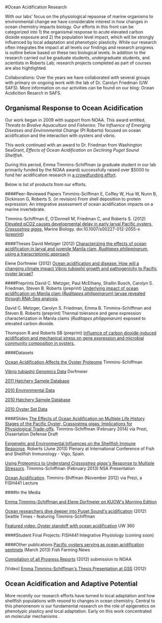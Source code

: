 #Ocean Acidification Research

With our labs' focus on the physiological repsonse of marine organisms to environmental change we have considerable interest in how changes in ocean chemistry impacts biology. Our efforts in this front can be categorized into 1) the organismal response to acute elevated carbon dioxide exposure and 2) the population level impact, which will be strongly influenced by local adaptation and phenotypic plasticity. While our research often integrates the impact at all levels our findings and research progress is outline below based on these two biological levels. In addition to the research carried out be graduate students, undergraduate students, and scientists in Roberts Lab; research projects completed as part of courses are also hightlighted.

Collaborations: Over the years we have collaborated with several groups with primary on ongoing work with the lab of Dr. Carolyn Friedman (UW SAFS). More information on our activities can be found on our blog: Ocean Acidicition Resarch in SAFS.


## Organismal Response to Ocean Acidification

Our work began in 2009 with support from NOAA. This award entitled, _Threats to Bivalve Aquaculture and Fisheries: The Influence of Emerging Diseases and Environmental Change_ (PI Roberts) focused on ocean acidification and the interaction with oysters and vibrio.

This work continued with an award to Dr. Friedman from Washington SeaGrant, _Effects of Ocean Acidification on Declining Puget Sound Shellfish_. 

During this period, Emma Timmins-Schiffman (a graduate student in our lab primarily funded by the NOAA award) successfully raised over $5000 to fund her acidification research in [a crowdfunding effort](http://www.rockethub.com/projects/6330-save-oysters-from-ocean-acidification).

Below is list of products from our efforts.

####Peer-Reviewed Papers
Timmins-Sciffman E, Coffey W, Hua W, Nunn B, Dickinson G, Roberts S. (in revision) From shell deposition to protein expression: An integrative assessment of ocean acidification impacts on a marine invertebrate.

Timmins-Schiffman E, O’Donnell M, Friedman C, and Roberts S. (2012) [Elevated pCO2 causes developmental delay in early larval Pacific oysters, _Crassostrea gigas_.](http://link.springer.com/article/10.1007%2Fs00227-012-2055-x) Marine Biology. doi:10.1007/s00227-012-2055-x ([preprint](http://dx.doi.org/10.6084/m9.figshare.95828))

####Theses
David Metzger (2012) [Characterizing the effects of ocean acidification in larval and juvenile Manila clam, _Ruditapes philippinarum_, using a transcriptomic approach](http://fish.washington.edu/research/publications/ms_phd/Metzger_D_MS_Sp12.pdf) 

Elene Dorfmeier (2012) [Ocean acidification and disease: How will a changing climate impact *Vibrio tubiashii* growth and pathogenicity to Pacific oyster larvae?](https://digital.lib.washington.edu/researchworks/handle/1773/20742) 



####Preprints
David C. Metzger, Paul McElhany, Shallin Busch, Carolyn S. Friedman, Steven B. Roberts (preprint) [Underlying impact of ocean acidification on Manila clam (_Ruditapes philippinarum_) larvae revealed through RNA-Seq analysis](https://docs.google.com/document/d/1Ii1lODz2oThiyxZtHBblUEdzyhIVq92n8jkEjhkuuts/edit). 

David C. Metzger, Carolyn S. Friedman, Emma B. Timmins-Schiffman and Steven B. Roberts (preprint) Thermal tolerance and gene expression characterization in Manila clams (_Ruditapes philippinarum_) exposed to elevated carbon dioxide.

Thompson R and Roberts SB (preprint) [Influence of carbon dioxide-induced acidification and mechanical stress on gene expression and microbial community composition in oysters.](https://docs.google.com/document/d/1jYvaWR4RsSonl95ElqNX29epsO69LE4af5Rgd4xC8EI/edit)

####Datasets

[Ocean Acidification Affects the Oyster Proteome](http://dx.doi.org/10.6084/m9.figshare.654051) Timmins-Schiffman

[Vibrio tubiashii Genomics Data](http://figshare.com/authors/elene-dorfmeier/97214) Dorfmeier

[2011 Hatchery Sample Database](https://docs.google.com/spreadsheet/ccc?key=0AtV_gF766XZAdF9RNU0xS3h3SlFVWFpTV3g2bzluZUE#gid=0)

[2010 Environmental Data](https://docs.google.com/spreadsheet/ccc?key=0AtV_gF766XZAdF8xd0t0MGpQcnNJMEx5bzlMTlFpVWc#gid=0)

[2010 Hatchery Sample Database](https://docs.google.com/spreadsheet/ccc?key=0AtV_gF766XZAdC1xT05lZ3ZZbzJVdGVhVEx6T2VSVFE#gid=0) 

[2010 Oyster Set Data](https://docs.google.com/spreadsheet/ccc?key=0AtV_gF766XZAdGJiUHd1Y19RWnJWcWdhRTVFdUFad3c#gid=0)

####Slides
[The Effects of Ocean Acidification on Multiple Life History Stages of the Pacific Oyster, Crassostrea gigas: Implications for Physiological Trade-offs](http://prezi.com/mruttlb0ompa/the-effects-of-ocean-acidification-on-multiple-life-history/). Timmins-Schiffman (February 2014) via Prezi, Dissertation Defense Draft

[Epigenetic and Environmental Influences on the Shellfish Immune Response](http://www.slideshare.net/sr320/epigenetic-and-environmental-influences-on-the-shellfish-immune-response). Roberts (June 2013) Plenary at International Conference of Fish and Shellfish Immunology - Vigo, Spain.

[Using Proteomics to Understand _Crassostrea gigas's_ Response to Multiple Stressors](http://www.slideshare.net/emmats/e-timmins-schiffmannsa2013). Timmins-Schiffman (February 2013) NSA Presentation

[Ocean Acidification](http://prezi.com/je8zxvxb_jbw/fish-441-ocean-acidification/#). Timmins-Shiffman (November 2012) via Prezi, a FISH441 Lecture



####In the Media

[Emma Timmins-Schiffman and Elene Dorfmeier on KUOW's Morning Edition](http://genefish.tumblr.com/post/1127715316/elene-and-emma-on-kuows-morning-edition-talking)

[Ocean researchers dive deeper into Puget Sound's acidification](http://seattletimes.com/html/localnews/2017613197_acidification28m.html) (2012) Seattle Times - featuring Timmins-Schiffman

[Featured video: Oyster standoff with ocean acidification](http://www.washington.edu/news/2011/11/23/featured-video-oyster-standoff-with-ocean-acidification/)  UW 360


####Student Final Projects: FISH441 Integrative Physiology
(coming soon)


####Other publications
[Pacific oysters serving as ocean acidification sentinels](https://dl.dropbox.com/u/115356/FFN_OA.pdf) (March 2013) Fish Farming News

[Compilation of all Progress Reports](http://faculty.washington.edu/sr320/?page_id=1128) (2012) submission to NOAA

[Video] [Emma Timmins-Schiffman's Thesis Presentation at GSS](http://faculty.washington.edu/sr320/?p=4311) (2012)



## Ocean Acidification and Adaptive Potential 

More recently our research efforts have turned to local adaptation and how shellfish populations with resond to changes in ocean chemistry. Central to this phenonenom is our fundamental research on the role of epigenetics on phenotypic plasticy and local adaptation. Early on this work concentrated on molecular mechanisms <paper>. 
